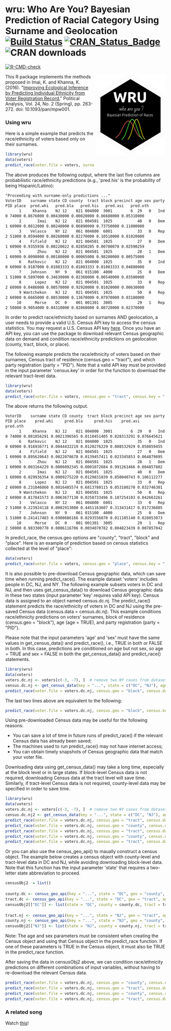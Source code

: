 # wru: Who Are You? Bayesian Prediction of Racial Category Using Surname and Geolocation [![Build Status](https://travis-ci.org/kosukeimai/wru.svg?branch=master)](https://travis-ci.org/kosukeimai/wru) [![CRAN_Status_Badge](https://www.r-pkg.org/badges/version-last-release/wru)](https://cran.r-project.org/package=wru) ![CRAN downloads](http://cranlogs.r-pkg.org/badges/grand-total/wru)
[![R-CMD-check](https://github.com/kosukeimai/wru/workflows/R-CMD-check/badge.svg)](https://github.com/kosukeimai/wru/actions)

<img src="wru.png" align="right" height="256" style="margin-left: 4px;"/>

This R package implements the methods proposed in Imai, K. and Khanna, K. (2016). "[Improving Ecological Inference by Predicting Individual Ethnicity from Voter Registration Record.](http://imai.princeton.edu/research/race.html)" Political Analysis, Vol. 24, No. 2 (Spring), pp. 263-272. doi: 10.1093/pan/mpw001.

### Using wru

Here is a simple example that predicts the race/ethnicity of voters based only on their surnames. 
```r
library(wru)
data(voters)
predict_race(voter.file = voters, surname.only = T)
```

The above produces the following output, where the last five columns are probabilistic race/ethnicity predictions (e.g., 'pred.his' is the probability of being Hispanic/Latino):
```
"Proceeding with surname-only predictions ..."
VoterID    surname state CD county  tract block precinct age sex party PID place  pred.whi   pred.bla   pred.his   pred.asi   pred.oth
      1     Khanna    NJ 12    021 004000  3001        6  29   0   Ind   0 74000 0.0676000 0.00430000 0.00820000 0.86680000 0.05310000
      2       Imai    NJ 12    021 004501  1025           40   0   Dem   1 60900 0.0812000 0.00240000 0.06890000 0.73750000 0.11000000
      3    Velasco    NY 12    061 004800  6001           33   0   Rep   2 51000 0.0594000 0.00260000 0.82270000 0.10510000 0.01020000
      4    Fifield    NJ 12    021 004501  1025           27   0   Dem   1 60900 0.9355936 0.00220022 0.02850285 0.00780078 0.02590259
      5       Zhou    NJ 12    021 004501  1025           28   1   Dem   1 60900 0.0098000 0.00180000 0.00065000 0.98200000 0.00575000
      6   Ratkovic    NJ 12    021 004000  1025           35   0   Ind   0 60900 0.9187000 0.01083333 0.01083333 0.01083333 0.04880000
      7    Johnson    NY  9    061 015100  4000           25   0   Dem   1 51000 0.5897000 0.34630000 0.02360000 0.00540000 0.03500000
      8      Lopez    NJ 12    021 004501  1025           33   0   Rep   2 60900 0.0486000 0.00570000 0.92920000 0.01020000 0.00630000
      9 Wantchekon    NJ 12    021 004501  1025           50   0   Rep   2 60900 0.6665000 0.08530000 0.13670000 0.07970000 0.03180000
     10      Morse    DC  0    001 001301  3005           29   1   Rep   2 50000 0.9054000 0.04310000 0.02060000 0.00720000 0.02370000
```

In order to predict race/ethnicity based on surnames AND geolocation, a user needs to provide a valid U.S. Census API key to access the census statistics. You may request a U.S. Census API key [here](http://api.census.gov/data/key_signup.html). Once you have an API key, you can use the package to download relevant Census geographic data on demand and condition race/ethnicity predictions on geolocation (county, tract, block, or place).

The following example predicts the race/ethnicity of voters based on their surnames, Census tract of residence (census.geo = "tract"), and which party registration (party = "PID"). Note that a valid API key must be provided in the input parameter 'census.key' in order for the function to download the relevant tract-level data.
```r
library(wru)
data(voters)
predict_race(voter.file = voters, census.geo = "tract", census.key = "...", party = "PID")
```

The above returns the following output.
```
VoterID    surname state CD county  tract block precinct age sex party PID place    pred.whi     pred.bla     pred.his    pred.asi    pred.oth
      1     Khanna    NJ 12    021 004000  3001        6  29   0   Ind   0 74000 0.081856291 0.0021396565 0.0110451405 0.828313291 0.076645621
      6   Ratkovic    NJ 12    021 004000  1025           35   0   Ind   0 60900 0.916936771 0.0044432219 0.0120276229 0.008532929 0.058059455
      4    Fifield    NJ 12    021 004501  1025           27   0   Dem   1 60900 0.895620643 0.0022078678 0.0139457411 0.023345853 0.064879895
      5       Zhou    NJ 12    021 004501  1025           28   1   Dem   1 60900 0.003164229 0.0006092345 0.0001072684 0.991261466 0.004857802
      2       Imai    NJ 12    021 004501  1025           40   0   Dem   1 60900 0.029936354 0.0009275220 0.0129831039 0.850040743 0.106112277
      8      Lopez    NJ 12    021 004501  1025           33   0   Rep   2 60900 0.231046860 0.0016485574 0.6813780115 0.053180270 0.032746301
      9 Wantchekon    NJ 12    021 004501  1025           50   0   Rep   2 60900 0.817841573 0.0063677130 0.0258733496 0.107254103 0.042663261
      3    Velasco    NY 12    061 004800  6001           33   0   Rep   2 51000 0.223924118 0.0002913000 0.4451163607 0.313431417 0.017236805
      7    Johnson    NY  9    061 015100  4000           25   0   Dem   1 51000 0.241417483 0.6900686166 0.0293556870 0.011105140 0.028053073
     10      Morse    DC  0    001 001301  3005           29   1   Rep   2 50000 0.983300770 0.0006116706 0.0034070782 0.004823439 0.007857042
```

In predict_race, the census.geo options are "county", "tract", "block" and "place". Here is an example of prediction based on census statistics collected at the level of "place":
```r
data(voters)
predict_race(voter.file = voters, census.geo = "place", census.key = "...", party = "PID")
```

It is also possible to pre-download Census geographic data, which can save time when running predict_race(). The example dataset 'voters'  includes people in DC, NJ, and NY. The following example subsets voters in DC and NJ, and then uses get_census_data() to download Census geographic data in these two states (input parameter 'key' requires valid API key). Census data is assigned to an object named census.dc.nj. The predict_race() statement predicts the race/ethnicity of voters in DC and NJ using the pre-saved Census data (census.data = census.dc.nj). This example conditions race/ethnicity predictions on voters' surnames, block of residence (census.geo = "block"), age (age = TRUE), and party registration (party = "PID").

Please note that the input parameters 'age' and 'sex' must have the same values in get_census_data() and predict_race(), i.e., TRUE in both or FALSE in both. In this case, predictions are conditioned on age but not sex, so age = TRUE and sex = FALSE in both the get_census_data() and predict_race() statements.
```r
library(wru)
data(voters)
voters.dc.nj <- voters[c(-3, -7), ]  # remove two NY cases from dataset
census.dc.nj <- get_census_data(key = "...", state = c("DC", "NJ"), age = TRUE, sex = FALSE)  # create Census data object covering DC and NJ 
predict_race(voter.file = voters.dc.nj, census.geo = "block", census.data = census.dc.nj, age = TRUE, sex = FALSE, party = "PID")
```

The last two lines above are equivalent to the following:
```r
predict_race(voter.file = voters.dc.nj, census.geo = "block", census.key = "...", age = TRUE, sex = FALSE, party = "PID")
```

Using pre-downloaded Census data may be useful for the following reasons:
* You can save a lot of time in future runs of predict_race() if the relevant Census data has already been saved; 
* The machines used to run predict_race() may not have internet access; 
* You can obtain timely snapshots of Census geographic data that match your voter file.

Downloading data using get_census_data() may take a long time, especially at the block level or in large states. If block-level Census data is not required, downloading Census data at the tract level will save time. Similarly, if tract-level Census data is not required, county-level data may be specified in order to save time.

```r
library(wru)
data(voters)
voters.dc.nj <- voters[c(-3, -7), ]  # remove two NY cases from dataset
census.dc.nj2 <- get_census_data(key = "...", state = c("DC", "NJ"), age = TRUE, sex = FALSE, census.geo = "tract")  
predict_race(voter.file = voters.dc.nj, census.geo = "tract", census.data = census.dc.nj2, party = "PID", age = TRUE, sex = FALSE)
predict_race(voter.file = voters.dc.nj, census.geo = "county", census.data = census.dc.nj2, age = TRUE, sex = FALSE)  # Pr(Race | Surname, County)
predict_race(voter.file = voters.dc.nj, census.geo = "tract", census.data = census.dc.nj2, age = TRUE, sex = FALSE)  # Pr(Race | Surname, Tract)
predict_race(voter.file = voters.dc.nj, census.geo = "county", census.data = census.dc.nj2, party = "PID", age = TRUE, sex = FALSE)  # Pr(Race | Surname, County, Party)
predict_race(voter.file = voters.dc.nj, census.geo = "tract", census.data = census.dc.nj2, party = "PID", age = TRUE, sex = FALSE)  # Pr(Race | Surname, Tract, Party)
```

Or you can also use the census_geo_api() to maually construct a census object. The example below creates a census object with county-level and tract-level data in DC and NJ, while avoiding downloading block-level data. Note that this function has the input parameter 'state' that requires a two-letter state abbreviation to proceed.
```r
censusObj2  = list()

county.dc <- census_geo_api(key = "...", state = "DC", geo = "county", age = TRUE, sex = FALSE)
tract.dc <- census_geo_api(key = "...", state = "DC", geo = "tract", age = TRUE, sex = FALSE)
censusObj2[["DC"]] <- list(state = "DC", county = county.dc, tract = tract.dc, age = TRUE, sex = FALSE)

tract.nj <- census_geo_api(key = "...", state = "NJ", geo = "tract", age = TRUE, sex = FALSE)
county.nj <- census_geo_api(key = "...", state = "NJ", geo = "county", age = TRUE, sex = FALSE)
censusObj2[["NJ"]] <- list(state = "NJ", county = county.nj, tract = tract.nj, age = TRUE, sex = FALSE)
```

Note: The age and sex parameters must be consistent when creating the Census object and using that Census object in the predict_race function. If one of these parameters is TRUE in the Census object, it must also be TRUE in the predict_race function.

After saving the data in censusObj2 above, we can condition race/ethnicity predictions on different combinations of input variables, without having to re-download the relevant Census data.
```r
predict_race(voter.file = voters.dc.nj, census.geo = "county", census.data = censusObj2, age = TRUE, sex = FALSE)  # Pr(Race | Surname, County)
predict_race(voter.file = voters.dc.nj, census.geo = "tract", census.data = censusObj2, age = TRUE, sex = FALSE)  # Pr(Race | Surname, Tract)
predict_race(voter.file = voters.dc.nj, census.geo = "county", census.data = censusObj2, party = "PID", age = TRUE, sex = FALSE)  # Pr(Race | Surname, County, Party)
predict_race(voter.file = voters.dc.nj, census.geo = "tract", census.data = censusObj2, party = "PID", age = TRUE, sex = FALSE)  # Pr(Race | Surname, Tract, Party)
```
### A related song 
Watch [this](https://www.youtube.com/watch?v=r5kmCgVhADY)!
